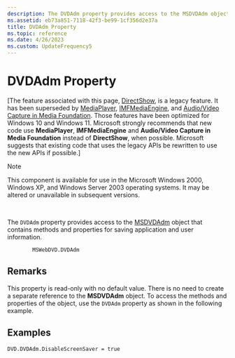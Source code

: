 ```yaml
---
description: The DVDAdm property provides access to the MSDVDAdm object that contains methods and properties for saving application and user information.
ms.assetid: eb73a851-7118-42f3-be99-1cf356d2e37a
title: DVDAdm Property
ms.topic: reference
ms.date: 4/26/2023
ms.custom: UpdateFrequency5
---
```


# DVDAdm Property

\[The feature associated with this page, [DirectShow](/windows/win32/directshow/directshow), is a legacy feature. It has been superseded by [MediaPlayer](/uwp/api/Windows.Media.Playback.MediaPlayer), [IMFMediaEngine](/windows/win32/api/mfmediaengine/nn-mfmediaengine-imfmediaengine), and [Audio/Video Capture in Media Foundation](windows/win32/medfound/audio-video-capture-in-media-foundation). Those features have been optimized for Windows 10 and Windows 11. Microsoft strongly recommends that new code use **MediaPlayer**, **IMFMediaEngine** and **Audio/Video Capture in Media Foundation** instead of **DirectShow**, when possible. Microsoft suggests that existing code that uses the legacy APIs be rewritten to use the new APIs if possible.\]

> [!Note]  
> This component is available for use in the Microsoft Windows 2000, Windows XP, and Windows Server 2003 operating systems. It may be altered or unavailable in subsequent versions.

 

The `DVDAdm` property provides access to the [MSDVDAdm](msdvdadm-object.md) object that contains methods and properties for saving application and user information.

``` syntax
        MSWebDVD.DVDAdm
```

## Remarks

This property is read-only with no default value. There is no need to create a separate reference to the **MSDVDAdm** object. To access the methods and properties of the object, use the `DVDAdm` property as shown in the following example.

## Examples


```VB
DVD.DVDAdm.DisableScreenSaver = true
```



 

 




